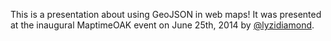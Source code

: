 This is a presentation about using GeoJSON in web maps! It was presented at the inaugural MaptimeOAK event on June 25th, 2014 by [@lyzidiamond](http://github.com/lyzidiamond).
